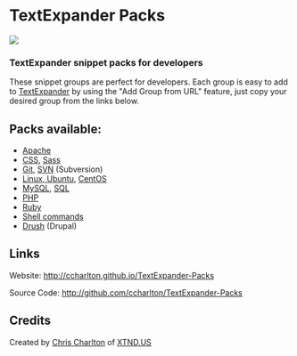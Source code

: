 # TextExpander Packs

![](http://ccharlton.github.io/TextExpander-Packs/img/textexpander-packs.png)

### TextExpander snippet packs for developers

These snippet groups are perfect for developers. Each group is easy to add to [TextExpander](https://smilesoftware.com/TextExpander) by using the "Add Group from URL" feature, just copy your desired group from the links below.

## Packs available:
* [Apache](https://raw.githubusercontent.com/ccharlton/TextExpander-Packs/master/Apache.textexpander)
* [CSS](https://raw.githubusercontent.com/ccharlton/TextExpander-Packs/master/CSS.textexpander), [Sass](https://raw.githubusercontent.com/ccharlton/TextExpander-Packs/master/Sass.textexpander)
* [Git](https://raw.githubusercontent.com/ccharlton/TextExpander-Packs/master/Git.textexpander), [SVN](https://raw.githubusercontent.com/ccharlton/TextExpander-Packs/master/Subversion%20\(SVN\).textexpander) (Subversion)
* [Linux, Ubuntu](https://raw.githubusercontent.com/ccharlton/TextExpander-Packs/blob/master/Linux.textexpander), [CentOS](https://raw.githubusercontent.com/ccharlton/TextExpander-Packs/blob/master/CentOS.textexpander)
* [MySQL](https://raw.githubusercontent.com/ccharlton/TextExpander-Packs/blob/master/MySQL.textexpander), [SQL](https://raw.githubusercontent.com/ccharlton/TextExpander-Packs/blob/master/SQL.textexpander)
* [PHP](https://raw.githubusercontent.com/ccharlton/TextExpander-Packs/blob/master/PHP.textexpander)
* [Ruby](https://raw.githubusercontent.com/ccharlton/TextExpander-Packs/blob/master/Ruby.textexpander)
* [Shell commands](https://raw.githubusercontent.com/ccharlton/TextExpander-Packs/master/Shell%20Commands.textexpander)
* [Drush](https://raw.githubusercontent.com/ccharlton/TextExpander-Packs/blob/master/Drush.textexpander) (Drupal)


## Links
Website: http://ccharlton.github.io/TextExpander-Packs

Source Code: http://github.com/ccharlton/TextExpander-Packs



## Credits
Created by [Chris Charlton](http://chrischarlton.us) of [XTND.US](http://xtnd.us)
